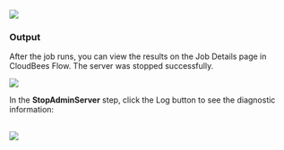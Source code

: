 <br />
<img src="../../plugins/EC-WebLogic/images/StopAdminServer/EC-WLSStopAdminServer2.png" />

<h3>Output</h3>
<p>After the job runs, you can view the results on the Job Details page in CloudBees Flow. The server was stopped
successfully.</p>
<img src="../../plugins/EC-WebLogic/images/StopAdminServer/EC-WLSStopAdminServer3.png" />
<p>In the <b>StopAdminServer</b> step, click the Log button to see the diagnostic information:</p>
<br />
<img src="../../plugins/EC-WebLogic/images/StopAdminServer/EC-WLSStopAdminServer4.png" />
